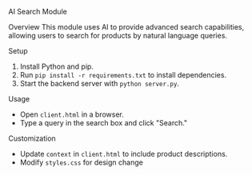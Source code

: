 AI Search Module

Overview
This module uses AI to provide advanced search capabilities, allowing users to search for products by natural language queries.

Setup
1. Install Python and pip.
2. Run `pip install -r requirements.txt` to install dependencies.
3. Start the backend server with `python server.py`.

Usage
- Open `client.html` in a browser.
- Type a query in the search box and click "Search."

Customization
- Update `context` in `client.html` to include product descriptions.
- Modify `styles.css` for design change
